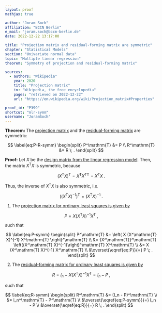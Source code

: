 ```yaml
---
layout: proof
mathjax: true

author: "Joram Soch"
affiliation: "BCCN Berlin"
e_mail: "joram.soch@bccn-berlin.de"
date: 2022-12-22 13:17:00

title: "Projection matrix and residual-forming matrix are symmetric"
chapter: "Statistical Models"
section: "Univariate normal data"
topic: "Multiple linear regression"
theorem: "Symmetry of projection and residual-forming matrix"

sources:
  - authors: "Wikipedia"
    year: 2020
    title: "Projection matrix"
    in: "Wikipedia, the free encyclopedia"
    pages: "retrieved on 2022-12-22"
    url: "https://en.wikipedia.org/wiki/Projection_matrix#Properties"

proof_id: "P399"
shortcut: "mlr-symm"
username: "JoramSoch"
---
```



**Theorem:** The [projection matrix](/D/pmat) and the [residual-forming matrix](/D/rfmat) are symmetric:

$$ \label{eq:P-R-symm}
\begin{split}
P^\mathrm{T} &= P \\
R^\mathrm{T} &= R \; .
\end{split}
$$


**Proof:** Let $X$ be the [design matrix from the linear regression model](/D/mlr). Then, the matrix $X^\mathrm{T} X$ is symmetric, because 

$$ \label{eq:XTX-symm}
(X^\mathrm{T} X)^\mathrm{T} = X^\mathrm{T} {X^\mathrm{T}}^\mathrm{T} = X^\mathrm{T} X \; .
$$

Thus, the inverse of $X^\mathrm{T} X$ is also symmetric, i.e.

$$ \label{eq:XTX-inv-symm}
\left((X^\mathrm{T} X)^{-1}\right)^\mathrm{T} = (X^\mathrm{T} X)^{-1} \; .
$$

1) The [projection matrix for ordinary least squares is given by](/P/mlr-mat)

$$ \label{eq:P}
P = X (X^\mathrm{T} X)^{-1} X^\mathrm{T} \; ,
$$

such that

$$ \label{eq:P-symm}
\begin{split}
P^\mathrm{T} &= \left( X (X^\mathrm{T} X)^{-1} X^\mathrm{T} \right)^\mathrm{T} \\
&= {X^\mathrm{T}}^\mathrm{T} \left((X^\mathrm{T} X)^{-1}\right)^\mathrm{T} X^\mathrm{T} \\
&= X (X^\mathrm{T} X)^{-1} X^\mathrm{T} \\
&\overset{\eqref{eq:P}}{=} P \; .
\end{split}
$$

2) The [residual-forming matrix for ordinary least squares is given by](/P/mlr-mat)

$$ \label{eq:R}
R = I_n - X (X^\mathrm{T} X)^{-1} X^\mathrm{T} = I_n - P \; ,
$$

such that

$$ \label{eq:R-symm}
\begin{split}
R^\mathrm{T} &= (I_n - P)^\mathrm{T} \\
&= I_n^\mathrm{T} - P^\mathrm{T} \\
&\overset{\eqref{eq:P-symm}}{=} I_n - P \\
&\overset{\eqref{eq:R}}{=} R \; .
\end{split}
$$